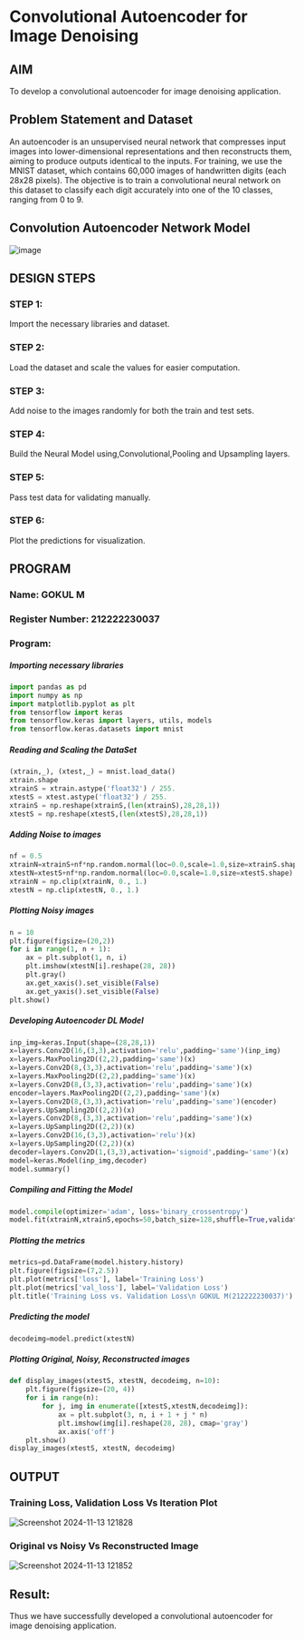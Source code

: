 # Convolutional Autoencoder for Image Denoising

## AIM

To develop a convolutional autoencoder for image denoising application.

## Problem Statement and Dataset

An autoencoder is an unsupervised neural network that compresses input images into lower-dimensional representations and then reconstructs them, aiming to produce outputs identical to the inputs. For training, we use the MNIST dataset, which contains 60,000 images of handwritten digits (each 28x28 pixels). The objective is to train a convolutional neural network on this dataset to classify each digit accurately into one of the 10 classes, ranging from 0 to 9.

## Convolution Autoencoder Network Model

![image](https://github.com/user-attachments/assets/0b6045b7-0086-44d5-a45e-af9ff9da6079)

## DESIGN STEPS

### STEP 1: 
Import the necessary libraries and dataset.

### STEP 2:
Load the dataset and scale the values for easier computation.

### STEP 3:
Add noise to the images randomly for both the train and test sets.

### STEP 4:
Build the Neural Model using,Convolutional,Pooling and Upsampling layers.

### STEP 5:
Pass test data for validating manually.

### STEP 6:
Plot the predictions for visualization.



## PROGRAM
### Name: GOKUL M
### Register Number: 212222230037

### Program:
##### Importing necessary libraries
```Python
import pandas as pd
import numpy as np
import matplotlib.pyplot as plt
from tensorflow import keras
from tensorflow.keras import layers, utils, models
from tensorflow.keras.datasets import mnist
```
##### Reading and Scaling the DataSet
```Python
(xtrain,_), (xtest,_) = mnist.load_data()
xtrain.shape
xtrainS = xtrain.astype('float32') / 255.
xtestS = xtest.astype('float32') / 255.
xtrainS = np.reshape(xtrainS,(len(xtrainS),28,28,1))
xtestS = np.reshape(xtestS,(len(xtestS),28,28,1))
```
##### Adding Noise to images
```Python
nf = 0.5
xtrainN=xtrainS+nf*np.random.normal(loc=0.0,scale=1.0,size=xtrainS.shape)
xtestN=xtestS+nf*np.random.normal(loc=0.0,scale=1.0,size=xtestS.shape)
xtrainN = np.clip(xtrainN, 0., 1.)
xtestN = np.clip(xtestN, 0., 1.)
```
##### Plotting Noisy images
```Python
n = 10
plt.figure(figsize=(20,2))
for i in range(1, n + 1):
    ax = plt.subplot(1, n, i)
    plt.imshow(xtestN[i].reshape(28, 28))
    plt.gray()
    ax.get_xaxis().set_visible(False)
    ax.get_yaxis().set_visible(False)
plt.show()
```
##### Developing Autoencoder DL Model
```Python
inp_img=keras.Input(shape=(28,28,1))
x=layers.Conv2D(16,(3,3),activation='relu',padding='same')(inp_img)
x=layers.MaxPooling2D((2,2),padding='same')(x)
x=layers.Conv2D(8,(3,3),activation='relu',padding='same')(x)
x=layers.MaxPooling2D((2,2),padding='same')(x)
x=layers.Conv2D(8,(3,3),activation='relu',padding='same')(x)
encoder=layers.MaxPooling2D((2,2),padding='same')(x)
x=layers.Conv2D(8,(3,3),activation='relu',padding='same')(encoder)
x=layers.UpSampling2D((2,2))(x)
x=layers.Conv2D(8,(3,3),activation='relu',padding='same')(x)
x=layers.UpSampling2D((2,2))(x)
x=layers.Conv2D(16,(3,3),activation='relu')(x)
x=layers.UpSampling2D((2,2))(x)
decoder=layers.Conv2D(1,(3,3),activation='sigmoid',padding='same')(x)
model=keras.Model(inp_img,decoder)
model.summary()
```
##### Compiling and Fitting the Model
```Python
model.compile(optimizer='adam', loss='binary_crossentropy')
model.fit(xtrainN,xtrainS,epochs=50,batch_size=128,shuffle=True,validation_data=(xtestN,xtestS))
```
##### Plotting the metrics
```Python
metrics=pd.DataFrame(model.history.history)
plt.figure(figsize=(7,2.5))
plt.plot(metrics['loss'], label='Training Loss')
plt.plot(metrics['val_loss'], label='Validation Loss')
plt.title('Training Loss vs. Validation Loss\n GOKUL M(212222230037)')
```
##### Predicting the model
```Python
decodeimg=model.predict(xtestN)
```
##### Plotting Original, Noisy, Reconstructed images
```Python
def display_images(xtestS, xtestN, decodeimg, n=10):
    plt.figure(figsize=(20, 4))
    for i in range(n):
        for j, img in enumerate([xtestS,xtestN,decodeimg]):
            ax = plt.subplot(3, n, i + 1 + j * n)
            plt.imshow(img[i].reshape(28, 28), cmap='gray')
            ax.axis('off')
    plt.show()
display_images(xtestS, xtestN, decodeimg)
```

## OUTPUT

### Training Loss, Validation Loss Vs Iteration Plot
![Screenshot 2024-11-13 121828](https://github.com/user-attachments/assets/45c5abdc-6c59-428e-a1c5-fbbe16711c2b)




### Original vs Noisy Vs Reconstructed Image
![Screenshot 2024-11-13 121852](https://github.com/user-attachments/assets/eec1923f-443d-4b49-8ea4-37ab6c770184)



## Result:
Thus we have successfully developed a convolutional autoencoder for image denoising application.

